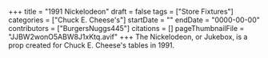+++
title = "1991 Nickelodeon"
draft = false
tags = ["Store Fixtures"]
categories = ["Chuck E. Cheese's"]
startDate = ""
endDate = "0000-00-00"
contributors = ["BurgersNuggs445"]
citations = []
pageThumbnailFile = "JJBW2wonO5ABW8J1xKtq.avif"
+++
The Nickelodeon, or Jukebox, is a prop created for Chuck E. Cheese's tables in 1991.
